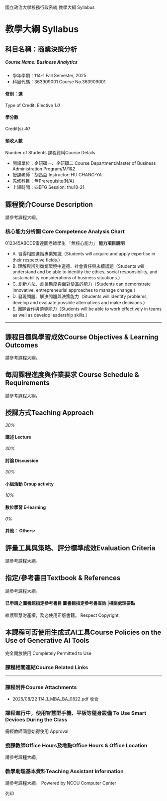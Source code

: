 國立政治大學校務行政系統 教學大綱 Syllabus
# 教學大綱 Syllabus
##  科目名稱：商業決策分析
#####  Course Name: Business Analytics
  * 學年學期：114-1 Fall Semester, 2025 
  * 科目代碼：363909001 Course No.363909001


#### 修別：選
Type of Credit: Elective 
_1.0_
#### 學分數
Credit(s)
_40_
#### 預收人數
Number of Students
課程資料Course Details
  * 開課單位：企研碩一、企研碩二 Course Department:Master of Business Administration Program/M/1&2 
  * 授課老師：胡昌亞 Instructor: HU CHANG-YA 
  * 先修科目：無Prerequisite(N/A)
  * 上課時間：四EFG Session: thu18-21


##  課程簡介Course Description
請參考課程大綱。
###  核心能力分析圖 Core Competence Analysis Chart
012345ABCDE雷達圖老師學生
「無核心能力」 
**能力項目說明**
  * A. 習得相關進階專業知識（Students will acquire and apply expertise in their respective fields.）
  * B. 理解與辨別商業環境中道德、社會責任與永續議題（Students will understand and be able to identify the ethics, social responsibility, and sustainability considerations of business situations.）
  * C. 創新方法、創業態度與面對變革的能力（Students can demonstrate innovative, entrepreneurial approaches to manage change.）
  * D. 發現問題、解決問題與決策能力（Students will identify problems, develop and evaluate possible alternatives and make decisions.）
  * E. 團隊合作與領導能力（Students will be able to work effectively in teams as well as develop leadership skills.）


* * *
##  課程目標與學習成效Course Objectives & Learning Outcomes 
請參考課程大綱。
##  每周課程進度與作業要求 Course Schedule & Requirements
請參考課程大綱。
##  授課方式Teaching Approach
_30%_
####  講述 Lecture
_30%_
####  討論 Discussion
_30%_
####  小組活動 Group activity
_10%_
####  數位學習 E-learning
_0%_
####  其他： Others:
##  評量工具與策略、評分標準成效Evaluation Criteria
請參考課程大綱。
##  指定/參考書目Textbook & References
請參考課程大綱。
####  已申請之圖書館指定參考書目  圖書館指定參考書查詢 |相關處理要點
維護智慧財產權，務必使用正版書籍。 Respect Copyright.
##  本課程可否使用生成式AI工具Course Policies on the Use of Generative AI Tools
完全開放使用 Completely Permitted to Use
###  課程相關連結Course Related Links
* * *
###  課程附件Course Attachments
  * 2025/08/22 114_1_MBA_BA_0822.pdf  收合 


###  課程進行中，使用智慧型手機、平板等隨身設備 To Use Smart Devices During the Class
需經教師同意始得使用  Approval
###  授課教師Office Hours及地點Office Hours & Office Location
請參考課程大綱。
###  教學助理基本資料Teaching Assistant Information
請參考課程大綱。
Powered by NCCU Computer Center
  
列印
